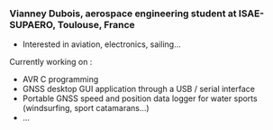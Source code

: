 ### Vianney Dubois, aerospace engineering student at ISAE-SUPAERO, Toulouse, France
- Interested in aviation, electronics, sailing...


Currently working on :
 - AVR C programming
 - GNSS desktop GUI application through a USB / serial interface
 - Portable GNSS speed and position data logger for water sports (windsurfing, sport catamarans...)
 - ...
